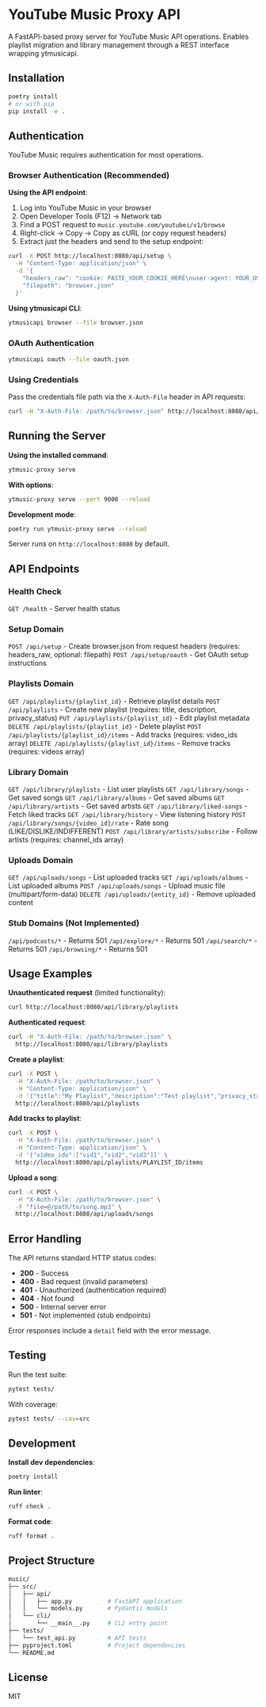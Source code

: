 # YouTube Music Proxy API

A FastAPI-based proxy server for YouTube Music API operations. Enables playlist migration and library management through a REST interface wrapping ytmusicapi.

## Installation

```bash
poetry install
# or with pip
pip install -e .
```

## Authentication

YouTube Music requires authentication for most operations.

### Browser Authentication (Recommended)

__Using the API endpoint__:

1. Log into YouTube Music in your browser
2. Open Developer Tools (F12) → Network tab
3. Find a POST request to `music.youtube.com/youtubei/v1/browse`
4. Right-click → Copy → Copy as cURL (or copy request headers)
5. Extract just the headers and send to the setup endpoint:

```bash
curl -X POST http://localhost:8080/api/setup \
  -H "Content-Type: application/json" \
  -d '{
    "headers_raw": "cookie: PASTE_YOUR_COOKIE_HERE\nuser-agent: YOUR_USER_AGENT",
    "filepath": "browser.json"
  }'
```

__Using ytmusicapi CLI__:

```bash
ytmusicapi browser --file browser.json
```

### OAuth Authentication

```bash
ytmusicapi oauth --file oauth.json
```

### Using Credentials

Pass the credentials file path via the `X-Auth-File` header in API requests:

```bash
curl -H "X-Auth-File: /path/to/browser.json" http://localhost:8080/api/library/playlists
```

## Running the Server

__Using the installed command__:

```bash
ytmusic-proxy serve
```

__With options__:

```bash
ytmusic-proxy serve --port 9000 --reload
```

__Development mode__:

```bash
poetry run ytmusic-proxy serve --reload
```

Server runs on `http://localhost:8080` by default.

## API Endpoints

### Health Check

`GET /health` - Server health status

### Setup Domain

`POST /api/setup` - Create browser.json from request headers (requires: headers_raw, optional: filepath)
`POST /api/setup/oauth` - Get OAuth setup instructions

### Playlists Domain

`GET /api/playlists/{playlist_id}` - Retrieve playlist details
`POST /api/playlists` - Create new playlist (requires: title, description, privacy_status)
`PUT /api/playlists/{playlist_id}` - Edit playlist metadata
`DELETE /api/playlists/{playlist_id}` - Delete playlist
`POST /api/playlists/{playlist_id}/items` - Add tracks (requires: video_ids array)
`DELETE /api/playlists/{playlist_id}/items` - Remove tracks (requires: videos array)

### Library Domain

`GET /api/library/playlists` - List user playlists
`GET /api/library/songs` - Get saved songs
`GET /api/library/albums` - Get saved albums
`GET /api/library/artists` - Get saved artists
`GET /api/library/liked-songs` - Fetch liked tracks
`GET /api/library/history` - View listening history
`POST /api/library/songs/{video_id}/rate` - Rate song (LIKE/DISLIKE/INDIFFERENT)
`POST /api/library/artists/subscribe` - Follow artists (requires: channel_ids array)

### Uploads Domain

`GET /api/uploads/songs` - List uploaded tracks
`GET /api/uploads/albums` - List uploaded albums
`POST /api/uploads/songs` - Upload music file (multipart/form-data)
`DELETE /api/uploads/{entity_id}` - Remove uploaded content

### Stub Domains (Not Implemented)

`/api/podcasts/*` - Returns 501
`/api/explore/*` - Returns 501
`/api/search/*` - Returns 501
`/api/browsing/*` - Returns 501

## Usage Examples

__Unauthenticated request__ (limited functionality):

```bash
curl http://localhost:8080/api/library/playlists
```

__Authenticated request__:

```bash
curl -H "X-Auth-File: /path/to/browser.json" \
  http://localhost:8080/api/library/playlists
```

__Create a playlist__:

```bash
curl -X POST \
  -H "X-Auth-File: /path/to/browser.json" \
  -H "Content-Type: application/json" \
  -d '{"title":"My Playlist","description":"Test playlist","privacy_status":"PRIVATE"}' \
  http://localhost:8080/api/playlists
```

__Add tracks to playlist__:

```bash
curl -X POST \
  -H "X-Auth-File: /path/to/browser.json" \
  -H "Content-Type: application/json" \
  -d '{"video_ids":["vid1","vid2","vid3"]}' \
  http://localhost:8080/api/playlists/PLAYLIST_ID/items
```

__Upload a song__:

```bash
curl -X POST \
  -H "X-Auth-File: /path/to/browser.json" \
  -F "file=@/path/to/song.mp3" \
  http://localhost:8080/api/uploads/songs
```

## Error Handling

The API returns standard HTTP status codes:

- __200__ - Success
- __400__ - Bad request (invalid parameters)
- __401__ - Unauthorized (authentication required)
- __404__ - Not found
- __500__ - Internal server error
- __501__ - Not implemented (stub endpoints)

Error responses include a `detail` field with the error message.

## Testing

Run the test suite:

```bash
pytest tests/
```

With coverage:

```bash
pytest tests/ --cov=src
```

## Development

__Install dev dependencies__:

```bash
poetry install
```

__Run linter__:

```bash
ruff check .
```

__Format code__:

```bash
ruff format .
```

## Project Structure

```sh
music/
├── src/
│   ├── api/
│   │   ├── app.py          # FastAPI application
│   │   └── models.py       # Pydantic models
│   └── cli/
│       └── __main__.py     # CLI entry point
├── tests/
│   └── test_api.py         # API tests
├── pyproject.toml          # Project dependencies
└── README.md
```

## License

MIT
